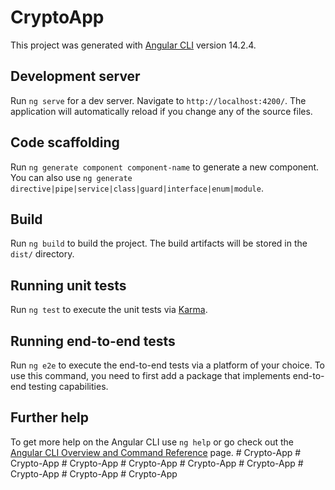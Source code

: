 # CryptoApp

This project was generated with [Angular CLI](https://github.com/angular/angular-cli) version 14.2.4.

## Development server

Run `ng serve` for a dev server. Navigate to `http://localhost:4200/`. The application will automatically reload if you change any of the source files.

## Code scaffolding

Run `ng generate component component-name` to generate a new component. You can also use `ng generate directive|pipe|service|class|guard|interface|enum|module`.

## Build

Run `ng build` to build the project. The build artifacts will be stored in the `dist/` directory.

## Running unit tests

Run `ng test` to execute the unit tests via [Karma](https://karma-runner.github.io).

## Running end-to-end tests

Run `ng e2e` to execute the end-to-end tests via a platform of your choice. To use this command, you need to first add a package that implements end-to-end testing capabilities.

## Further help

To get more help on the Angular CLI use `ng help` or go check out the [Angular CLI Overview and Command Reference](https://angular.io/cli) page.
#   C r y p t o - A p p  
 #   C r y p t o - A p p  
 #   C r y p t o - A p p  
 #   C r y p t o - A p p  
 #   C r y p t o - A p p  
 #   C r y p t o - A p p  
 #   C r y p t o - A p p  
 #   C r y p t o - A p p  
 #   C r y p t o - A p p  
 